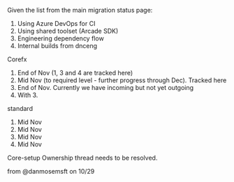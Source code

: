 Given the list from the main migration status page:
1.	Using Azure DevOps for CI
2.	Using shared toolset (Arcade SDK)
3.	Engineering dependency flow
4.	Internal builds from dnceng

Corefx 
1.	End of Nov (1, 3 and 4 are tracked here)
2.	Mid Nov (to required level - further progress through Dec). Tracked here
3.	End of Nov. Currently we have incoming but not yet outgoing
4.	With 3.

standard
1.	Mid Nov
2.	Mid Nov
3.	Mid Nov
4.	Mid Nov

Core-setup
Ownership thread needs to be resolved.

from @danmosemsft on 10/29
